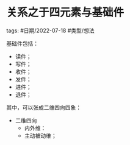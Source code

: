 # 关系之于四元素与基础件

tags: #日期/2022-07-18 #类型/想法 

基础件包括：
- 读件；
- 写件；
- 收件；
- 发件；
- 进件；
- 退件；


其中，可以张成二维四向四象：
- 二维四向
	- 内外维：
	- 主动被动维；

